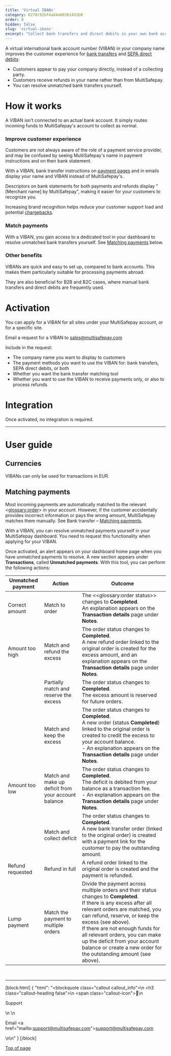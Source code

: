 ```yaml
---
title: 'Virtual IBANs'
category: 6278c92bf4ad4a00361431b0
order: 8
hidden: false
slug: 'virtual-ibans'
excerpt: "Collect bank transfers and direct debits in your own bank account."
---
```

A virtual international bank account number (VIBAN) in your company name improves the customer experience for [bank transfers](/docs/bank-transfer/) and [SEPA direct debits](/docs/direct-debit/):

- Customers appear to pay your company directly, instead of a collecting party.
- Customers receive refunds in your name rather than from MultiSafepay.
- You can resolve unmatched bank transfers yourself.

# How it works

A VIBAN isn't connected to an actual bank account. It simply routes incoming funds to MultiSafepay's account to collect as normal. 

### Improve customer experience

Customers are not always aware of the role of a payment service provider, and may be confused by seeing MultiSafepay's name in payment instructions and on their bank statement.

With a VIBAN, bank transfer instructions on [payment pages](/docs/payment-pages/) and in emails display your name and VIBAN instead of MultiSafepay's.

Descriptors on bank statements for both payments and refunds display "[Merchant name] by MultiSafepay", making it easier for your customers to recognize you.

Increasing brand recognition helps reduce your customer support load and potential [chargebacks](/docs/direct-debit#chargebacks).

### Match payments

With a VIBAN, you gain access to a dedicated tool in your dashboard to resolve unmatched bank transfers yourself. See [Matching payments](#matching-payments) below.

### Other benefits

VIBANs are quick and easy to set up, compared to bank accounts. This makes them particularly suitable for processing payments abroad. 

They are also beneficial for B2B and B2C cases, where manual bank transfers and direct debits are frequently used.

# Activation

You can apply for a VIBAN for all sites under your MultiSafepay account, or for a specific site.

Email a request for a VIBAN to <sales@multisafepay.com>

Include in the request:

- The company name you want to display to customers
- The payment methods you want to use the VIBAN for: bank transfers, SEPA direct debits, or both
- Whether you want the bank transfer matching tool
- Whether you want to use the VIBAN to receive payments only, or also to process refunds

# Integration

Once activated, no integration is required.
<br>

---

# User guide

## Currencies

VIBANs can only be used for transactions in EUR.

## Matching payments

Most incoming payments are automatically matched to the relevant <<glossary:order>> in your account. However, if the customer accidentally provides incorrect information or pays the wrong amount, MultiSafepay matches them manually. See Bank transfer – [Matching payments](/docs/bank-transfer#matching-payments). 

With a VIBAN, you can resolve unmatched payments yourself in your MultiSafepay dashboard. You need to request this functionality when applying for your VIBAN.

Once activated, an alert appears on your dashboard home page when you have unmatched payments to resolve. A new section appears under **Transactions**, called **Unmatched payments**. With this tool, you can perform the following actions: 

| Unmatched payment | Action | Outcome |
|---|---|---|
| Correct amount | Match to order | The <<glossary:order status>> changes to **Completed**. <br> An explanation appears on the **Transaction details** page under **Notes**.|
| Amount too high | Match and refund the excess | The order status changes to **Completed**. <br> A new refund order linked to the original order is created for the excess amount, and an explanation appears on the **Transaction details** page under **Notes**. |
|  | Partially match and reserve the excess | The order status changes to **Completed**. <br> The excess amount is reserved for future orders. |
|  | Match and keep the excess | The order status changes to **Completed**. <br> A new order (status **Completed**) linked to the original order is created to credit the excess to your account balance. <br> - An explanation appears on the **Transaction details** page under **Notes**. |
| Amount too low | Match and make up deficit from your account balance | The order status changes to **Completed**. <br> The deficit is debited from your balance as a transaction fee. <br> - An explanation appears on the **Transaction details** page under **Notes**. |
|  | Match and collect deficit | The order status changes to **Completed**. <br> A new bank transfer order (linked to the original order) is created with a payment link for the customer to pay the outstanding amount. |
| Refund requested | Refund in full | A refund order linked to the original order is created and the payment is refunded. |
| Lump payment | Match the payment to multiple orders | Divide the payment across multiple orders and their status changes to **Completed**. <br> If there is any excess after all relevant orders are matched, you can refund, reserve, or keep the excess (see above). <br> If there are not enough funds for all relevant orders, you can make up the deficit from your account balance or create a new order for the outstanding amount (see above).| 

<br>

---

[block:html]
{
  "html": "<blockquote class=\"callout callout_info\">\n    <h3 class=\"callout-heading false\">\n        <span class=\"callout-icon\">💬</span>\n        <p>Support</p>\n    </h3>\n    <p>Email <a href=\"mailto:support@multisafepay.com\">support@multisafepay.com</a></p>\n</blockquote>\n"
}
[/block]

[Top of page](#)